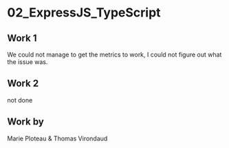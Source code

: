 # 02_ExpressJS_TypeScript

## Work 1 

We could not manage to get the metrics to work, I could not figure out what the issue was.

## Work 2 

not done

## Work by

Marie Ploteau & Thomas Virondaud

